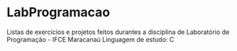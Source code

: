 # LabProgramacao
Listas de exercícios e projetos feitos durantes a disciplina de Laboratório de Programação - IFCE Maracanaú
Linguagem de estudo: C
